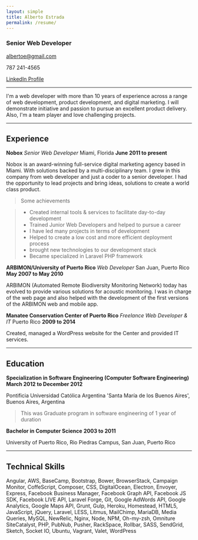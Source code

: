 ```yaml
---
layout: simple
title: Alberto Estrada
permalink: /resume/
---
```


### Senior Web Developer

albertoe@gmail.com

787 241-4565

[LinkedIn Profile](https://www.linkedin.com/in/cyberkiko)


------


I'm a web developer with more than 10 years of experience across a range of web development, product development, and digital marketing. I will demonstrate initiative and passion to pursue an excellent product delivery. Also, I'm a team player and love challenging projects.


------

## Experience

**Nobox** *Senior Web Developer* Miami, Florida __June 2011 to present__

Nobox is an award-winning full-service digital marketing agency based in Miami. With solutions backed by a multi-disciplinary team. I grew in this company from web developer and just a coder to a senior developer. I had the opportunity to lead projects and bring ideas, solutions to create a world class product.

> Some achievements

> * Created internal tools & services to facilitate day-to-day development
> * Trained Junior Web Developers and helped to pursue a career
> * I have led many projects in terms of development
> * Helped to create a low cost and more efficient deployment process
> * brought new technologies to our development stack
> * Became specialized in Laravel PHP framework



**ARBIMON/University of Puerto Rico** *Web Developer* San Juan, Puerto Rico __May 2007 to May 2010__

ARBIMON (Automated Remote Biodiversity Monitoring Network) today has evolved to provide various solutions for acoustic monitoring. I was in charge of the web page and also helped with the development of the first versions of the ARBIMON web and mobile app.

**Manatee Conservation Center of Puerto Rico** *Freelance Web Developer & IT* Puerto Rico __2009 to 2014__

Created, managed a WordPress website for the Center and provided IT services.


------

## Education

**Specialization in Software Engineering (Computer Software Engineering)** __March 2012 to December 2012__

Pontificia Universidad Católica Argentina 'Santa María de los Buenos Aires', Buenos Aires, Argentina

> This was Graduate program in software engineering of 1 year of duration

**Bachelor in Computer Science** __2003 to 2011__

University of Puerto Rico, Rio Piedras Campus, San Juan, Puerto Rico


------

## Technical Skills
Angular, AWS, BaseCamp, Bootstrap, Bower, BrowserStack, Campaign Monitor, CoffeScript, Composer, CSS, DigitalOcean, Electron, Envoyer, Express, Facebook Business Manager, Facebook Graph API, Facebook JS SDK, Facebook LIVE API, Laravel Forge, Git, Google AdWords API, Google Analytics, Google Maps API, Grunt, Gulp, Heroku, Homestead, HTML5, JavaScript, jQuery, Laravel, LESS, Litmus, MailChimp, MariaDB, Media Queries, MySQL, NewRelic, Nginx, Node, NPM, Oh-my-zsh, Omniture SiteCatalyst, PHP, PubNub, Pusher, RackSpace, Rollbar, SASS, SendGrid, Sketch, Socket IO, Ubuntu, Vagrant, Valet, WordPress


